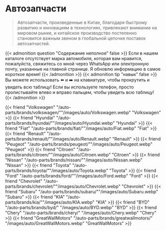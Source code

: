 # Aвтозапчасти

>Автозапчасти, произведенные в Китае, благодаря быстрому развитию и инновациям в технологиях, привлекают внимание на мировом рынке, и китайское производство постепенно становится важным звеном в глобальной цепочке поставок автозапчастей.


{{< admonition question "Содержание неполное" false >}}
Если в нашем каталоге отсутствует марка автомобиля, которая вам нравится, пожалуйста, свяжитесь со мной через WhatsApp или электронную почту, указанные на главной странице. Я обновлю информацию в самое короткое время!
{{< /admonition >}}
{{< admonition tip "навык" false >}}
Вы можете использовать ⬅️ и ➡️ на клавиатуре, чтобы прокрутить и увидеть всю таблицу! Если вы используете телефон, просто пролистывайте влево и вправо пальцем, чтобы увидеть всю таблицу!
{{< /admonition >}}


{{< friend "Volkswagen" "/auto-parts/brands/volkswagen/""/images/auto/Volkswagen.webp" "Volkswagen" >}}
{{< friend "Hyundai" "/auto-parts/brands/hyundai/""/images/auto/Hyundai.webp" "Hyundai" >}}
{{< friend "Fiat" "/auto-parts/brands/fiat/""/images/auto/Fiat.webp" "Fiat" >}}
{{< friend "Renault" "/auto-parts/brands/renault/""/images/auto/Renault.webp" "Renault" >}}
{{< friend "Peugeot" "/auto-parts/brands/peugeot/""/images/auto/Peugeot.webp" "Peugeot" >}}
{{< friend "Citroen" "/auto-parts/brands/citroen/""/images/auto/Citroen.webp" "Citroen" >}}
{{< friend "Nissan" "/auto-parts/brands/nissan/""/images/auto/Nissan.webp" "Nissan" >}}
{{< friend "Toyota" "/auto-parts/brands/toyota/""/images/auto/Toyota.webp" "Toyota" >}}
{{< friend "Ford" "/auto-parts/brands/ford/""/images/auto/Ford.webp" "Ford" >}}
{{< friend "Chevrolet" "/auto-parts/brands/chevrolet/""/images/auto/Chevrolet.webp" "Chevrolet" >}}
{{< friend "Subaru" "/auto-parts/brands/subaru/""/images/auto/Subaru.webp" "Subaru" >}}
{{< friend "KIA" "/auto-parts/brands/kia/""/images/auto/KIA.webp" "KIA" >}}
{{< friend "BYD" "/auto-parts/brands/byd/" "/images/auto/BYD.webp" "BYD" >}}
{{< friend "Chery" "/auto-parts/brands/chery/" "/images/auto/Chery.webp" "Chery" >}}
{{< friend "GreatWallMotors" "/auto-parts/brands/greatwallmotors/" "/images/auto/GreatWallMotors.webp" "GreatWallMotors" >}}

